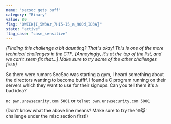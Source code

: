 ```yaml
---
name: "secsoc gets buff"
category: "Binary"
value: 80
flag: "OWEEK{I_5W3Ar_7HI5-I5_a_900d_ID3A}"
state: "active"
flag_case: "case_sensitive"
---
```


_(Finding this challenge a bit daunting? That's okay! This is one of the more technical challenges in the CTF. [Annoyingly, it's at the top of the list, and we can't seem fix that...] Make sure to try some of the other challenges first!)_

So there were rumors SecSoc was starting a gym, I heard something about the directors wanting to become buffff.
I found a C program running on their servers which they want to use for their signups. Can you tell them it's a bad idea?

`nc pwn.unswsecurity.com 5001` or `telnet pwn.unswsecurity.com 5001`

(Don't know what the above line means? Make sure to try the '🌐😸' challenge under the misc section first!)
